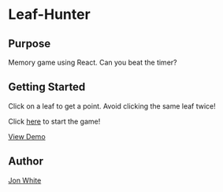 # Leaf-Hunter

## Purpose

Memory game using React. Can you beat the timer?

## Getting Started

Click on a leaf to get a point. Avoid clicking the same leaf twice!

Click [here](https://jonathan-white.github.io/Leaf-Hunter/) to start the game!

[View Demo](https://drive.google.com/file/d/1qORjOCgnWYEJLaRYSw2ZOWsaYvXFntzQ/view)

## Author

[Jon White](http://www.jwhite.co)
